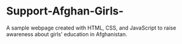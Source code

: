 # Support-Afghan-Girls-
A sample webpage created with HTML, CSS, and JavaScript to raise awareness about girls' education in Afghanistan.
